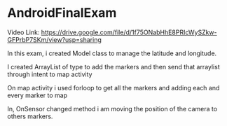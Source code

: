 # AndroidFinalExam
Video Link:
https://drive.google.com/file/d/1f75ONabHhE8PRIcWySZkw-GFPrbP7SKm/view?usp=sharing


In this exam, i created Model class to manage the latitude and longitude.

I created ArrayList of type <Model> to add the markers and then send that arraylist through intent to map activity
  
On map activity i used forloop to get all the markers and adding each and every marker to map
   
In, OnSensor changed method i am moving the position of the camera to others markers.
